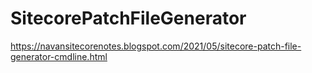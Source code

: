 # SitecorePatchFileGenerator

https://navansitecorenotes.blogspot.com/2021/05/sitecore-patch-file-generator-cmdline.html
